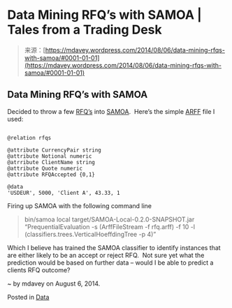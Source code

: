 <!--yml
category: 未分类
date: 2024-05-18 05:47:40
-->

# Data Mining RFQ’s with SAMOA | Tales from a Trading Desk

> 来源：[https://mdavey.wordpress.com/2014/08/06/data-mining-rfqs-with-samoa/#0001-01-01](https://mdavey.wordpress.com/2014/08/06/data-mining-rfqs-with-samoa/#0001-01-01)

## Data Mining RFQ’s with SAMOA

Decided to throw a few [RFQ’s](http://fixwiki.org/fixwiki/RFQRequest) into [SAMOA](http://samoa-project.net/).  Here’s the simple [ARFF](http://www.cs.waikato.ac.nz/ml/weka/arff.html) file I used:

```

@relation rfqs

@attribute CurrencyPair string
@attribute Notional numeric
@atrribute ClientName string
@attribute Quote numeric
@attribute RFQAccepted {0,1}

@data
'USDEUR', 5000, 'Client A', 43.33, 1

```

Firing up SAMOA with the following command line

> bin/samoa local target/SAMOA-Local-0.2.0-SNAPSHOT.jar “PrequentialEvaluation -s (ArffFileStream -f rfq.arff) -f 10 -l (classifiers.trees.VerticalHoeffdingTree -p 4)”

Which I believe has trained the SAMOA classifier to identify instances that are either likely to be an accept or reject RFQ.  Not sure yet what the prediction would be based on further data – would I be able to predict a clients RFQ outcome?

~ by mdavey on August 6, 2014.

Posted in [Data](https://mdavey.wordpress.com/category/data/)